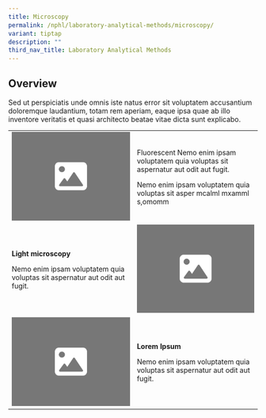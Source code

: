 ```yaml
---
title: Microscopy
permalink: /nphl/laboratory-analytical-methods/microscopy/
variant: tiptap
description: ""
third_nav_title: Laboratory Analytical Methods
---
```

<h2>Overview</h2>
<p>Sed ut perspiciatis unde omnis iste natus error sit voluptatem accusantium
doloremque laudantium, totam rem aperiam, eaque ipsa quae ab illo inventore
veritatis et quasi architecto beatae vitae dicta sunt explicabo.</p>
<table style="minWidth: 50px">
<colgroup>
<col>
<col>
</colgroup>
<tbody>
<tr>
<td rowspan="1" colspan="1">
<div class="isomer-image-wrapper">
<img style="width: 100%;" height="auto" width="100%" alt="" src="/images/4_3.png">
</div>
</td>
<td rowspan="1" colspan="1">
<p>Fluorescent Nemo enim ipsam voluptatem quia voluptas sit aspernatur aut
odit aut fugit.</p>
<p>Nemo enim ipsam voluptatem quia voluptas sit asper mcalml mxamml s,omomm</p>
</td>
</tr>
<tr>
<td rowspan="1" colspan="1">
<p><strong>Light microscopy</strong>
</p>
<p>Nemo enim ipsam voluptatem quia voluptas sit aspernatur aut odit aut fugit.</p>
</td>
<td rowspan="1" colspan="1">
<div class="isomer-image-wrapper">
<img style="width: 100%;" height="auto" width="100%" alt="" src="/images/4_3.png">
</div>
</td>
</tr>
<tr>
<td rowspan="1" colspan="1">
<div class="isomer-image-wrapper">
<img style="width: 100%;" height="auto" width="100%" alt="" src="/images/4_3.png">
</div>
</td>
<td rowspan="1" colspan="1">
<p><strong>Lorem Ipsum</strong>
</p>
<p>Nemo enim ipsam voluptatem quia voluptas sit aspernatur aut odit aut fugit.</p>
</td>
</tr>
</tbody>
</table>
<p></p>
